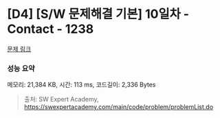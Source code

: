 # [D4] [S/W 문제해결 기본] 10일차 - Contact - 1238 

[문제 링크](https://swexpertacademy.com/main/code/problem/problemDetail.do?contestProbId=AV15B1cKAKwCFAYD) 

### 성능 요약

메모리: 21,384 KB, 시간: 113 ms, 코드길이: 2,336 Bytes



> 출처: SW Expert Academy, https://swexpertacademy.com/main/code/problem/problemList.do